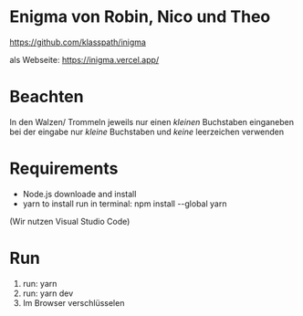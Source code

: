 # Enigma von Robin, Nico und Theo

https://github.com/klasspath/inigma

als Webseite: https://inigma.vercel.app/

# Beachten

In den Walzen/ Trommeln jeweils nur einen *kleinen* Buchstaben einganeben
bei der eingabe nur *kleine* Buchstaben und *keine* leerzeichen verwenden 

# Requirements

* Node.js
  downloade and install
* yarn
  to install run in terminal: npm install --global yarn

(Wir nutzen Visual Studio Code)

# Run

1. run: yarn
2. run: yarn dev 
3. Im Browser verschlüsselen